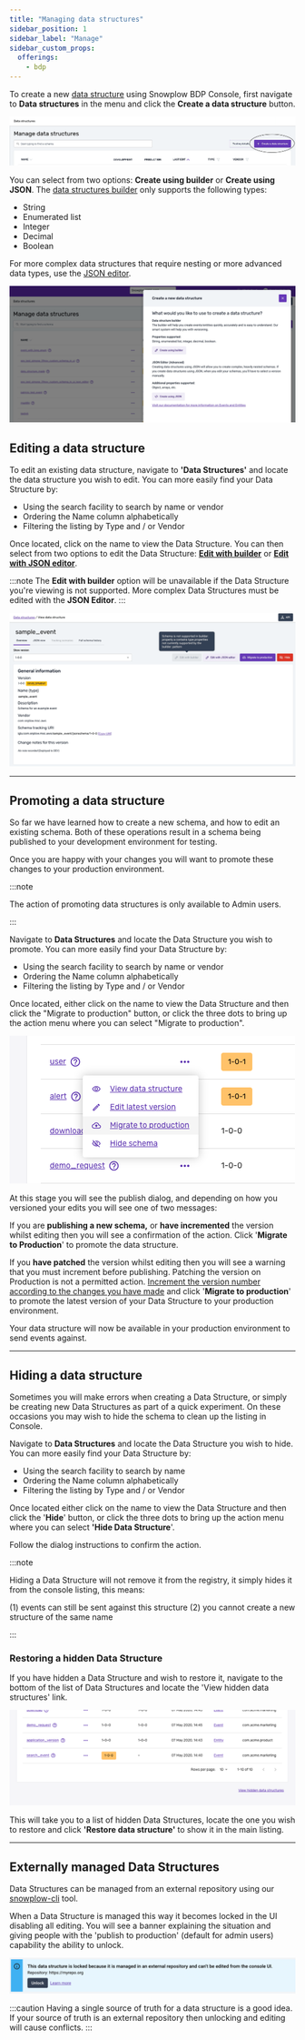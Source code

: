 ```yaml
---
title: "Managing data structures"
sidebar_position: 1
sidebar_label: "Manage"
sidebar_custom_props:
  offerings:
    - bdp
---
```



To create a new [data structure](/docs/fundamentals/schemas/index.md) using Snowplow BDP Console, first navigate to **Data structures** in the menu and click the **Create a data structure** button.

![](images/image-1.png)

You can select from two options: **Create using builder** or **Create using JSON**. The [data structures builder](/docs/data-product-studio/data-structures/manage/builder/index.md) only supports the following types:

- String
- Enumerated list
- Integer
- Decimal
- Boolean

For more complex data structures that require nesting or more advanced data types, use the [JSON editor](/docs/data-product-studio/data-structures/manage/json-editor/index.md).

![](images/builder-or-json.png)

## Editing a data structure

To edit an existing data structure, navigate to **'Data Structures'** and locate the data structure you wish to edit. You can more easily find your Data Structure by:

- Using the search facility to search by name or vendor
- Ordering the Name column alphabetically
- Filtering the listing by Type and / or Vendor

Once located, click on the name to view the Data Structure. You can then select from two options to edit the Data Structure: [**Edit with builder**](./builder/index.md#editing-a-data-structure-with-the-data-structures-builder) or [**Edit with JSON editor**](./json-editor/index.md#editing-a-data-structure-with-the-json-editor).

:::note
The **Edit with builder** option will be unavailable if the Data Structure you're viewing is not supported. More complex Data Structures must be edited with the **JSON Editor**.
:::

![](images/disabled-builder.png)
***

## Promoting a data structure

So far we have learned how to create a new schema, and how to edit an existing schema. Both of these operations result in a schema being published to your development environment for testing.

Once you are happy with your changes you will want to promote these changes to your production environment.

:::note

The action of promoting data structures is only available to Admin users.

:::

Navigate to **Data Structures** and locate the Data Structure you wish to promote. You can more easily find your Data Structure by:

- Using the search facility to search by name or vendor
- Ordering the Name column alphabetically
- Filtering the listing by Type and / or Vendor

Once located, either click on the name to view the Data Structure and then click the "Migrate to production" button, or click the three dots to bring up the action menu where you can select "Migrate to production".

![](images/image-8.png)

At this stage you will see the publish dialog, and depending on how you versioned your edits you will see one of two messages:

If you are **publishing a new schema,** or **have incremented** the version whilst editing then you will see a confirmation of the action. Click '**Migrate to Production**' to promote the data structure.

If you **have patched** the version whilst editing then you will see a warning that you must increment before publishing. Patching the version on Production is not a permitted action. [Increment the version number according to the changes you have made](/docs/data-product-studio/data-structures/version-amend/index.md) and click '**Migrate to production**' to promote the latest version of your Data Structure to your production environment.

Your data structure will now be available in your production environment to send events against.

* * *

## Hiding a data structure

Sometimes you will make errors when creating a Data Structure, or simply be creating new Data Structures as part of a quick experiment. On these occasions you may wish to hide the schema to clean up the listing in Console.

Navigate to **Data Structures** and locate the Data Structure you wish to hide. You can more easily find your Data Structure by:

- Using the search facility to search by name
- Ordering the Name column alphabetically
- Filtering the listing by Type and / or Vendor

Once located either click on the name to view the Data Structure and then click the '**Hide**' button, or click the three dots to bring up the action menu where you can select **'**Hide Data Structure****'.

Follow the dialog instructions to confirm the action.

:::note

Hiding a Data Structure will not remove it from the registry, it simply hides it from the console listing, this means:

(1) events can still be sent against this structure
(2) you cannot create a new structure of the same name

:::

### Restoring a hidden Data Structure

If you have hidden a Data Structure and wish to restore it, navigate to the bottom of the list of Data Structures and locate the 'View hidden data structures' link.

![](images/image-9.png)

This will take you to a list of hidden Data Structures, locate the one you wish to restore and click **'Restore data structure'** to show it in the main listing.

* * *

## Externally managed Data Structures

Data Structures can be managed from an external repository using our [snowplow-cli](/docs/data-product-studio/data-structures/manage/cli/index.md) tool.

When a Data Structure is managed this way it becomes locked in the UI disabling all editing. You will see a banner explaining the situation and giving people with the 'publish to production' (default for admin users) capability the ability to unlock.

![](images/locked-ds.png)

:::caution
Having a single source of truth for a data structure is a good idea. If your source of truth is an external repository then unlocking and editing will cause conflicts.
:::
